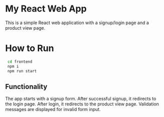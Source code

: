 # My React Web App

This is a simple React web application with a signup/login page and a product view page.





# How to Run
```bash
 cd frontend
 npm i 
 npm run start
 ```

## Functionality
The app starts with a signup form.
After successful signup, it redirects to the login page.
After login, it redirects to the product view page.
Validation messages are displayed for invalid form input.



